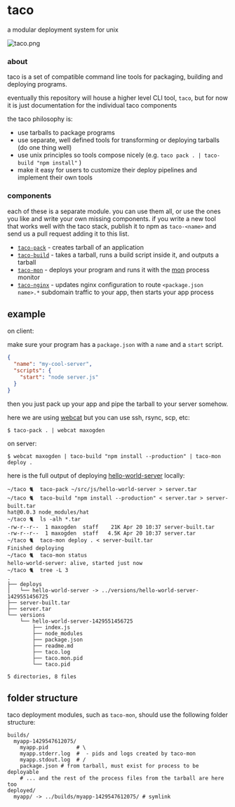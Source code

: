 # taco

a modular deployment system for unix

![taco.png](taco.png)

### about

taco is a set of compatible command line tools for packaging, building and deploying programs.

eventually this repository will house a higher level CLI tool, `taco`, but for now it is just documentation for the individual taco components

the taco philosophy is:

- use tarballs to package programs
- use separate, well defined tools for transforming or deploying tarballs (do one thing well)
- use unix principles so tools compose nicely (e.g. `taco pack . | taco-build "npm install"` )
- make it easy for users to customize their deploy pipelines and implement their own tools

### components

each of these is a separate module. you can use them all, or use the ones you like and write your own missing components. if you write a new tool that works well with the taco stack, publish it to npm as `taco-<name>` and send us a pull request adding it to this list.

- [`taco-pack`](https://npmjs.org/taco-pack) - creates tarball of an application
- [`taco-build`](https://npmjs.org/taco-build) - takes a tarball, runs a build script inside it, and outputs a tarball
- [`taco-mon`](https://npmjs.org/taco-mon) - deploys your program and runs it with the [mon](https://github.com/tj/mon) process monitor
- [`taco-nginx`](https://npmjs.org/taco-nginx) - updates nginx configuration to route `<package.json name>.*` subdomain traffic to your app, then starts your app process

## example

on client:

make sure your program has a `package.json` with a `name` and a `start` script.

```json
{
  "name": "my-cool-server",
  "scripts": {
    "start": "node server.js"
  }
}
```

then you just pack up your app and pipe the tarball to your server somehow.

here we are using [webcat](http://npmjs.org/webcat) but you can use ssh, rsync, scp, etc:

```
$ taco-pack . | webcat maxogden
```

on server:

```
$ webcat maxogden | taco-build "npm install --production" | taco-mon deploy .
```

here is the full output of deploying [hello-world-server](https://github.com/maxogden/hello-world-server) locally:

```
~/taco 🐈  taco-pack ~/src/js/hello-world-server > server.tar
~/taco 🐈  taco-build "npm install --production" < server.tar > server-built.tar
hat@0.0.3 node_modules/hat
~/taco 🐈  ls -alh *.tar
-rw-r--r--  1 maxogden  staff    21K Apr 20 10:37 server-built.tar
-rw-r--r--  1 maxogden  staff   4.5K Apr 20 10:37 server.tar
~/taco 🐈  taco-mon deploy . < server-built.tar
Finished deploying
~/taco 🐈  taco-mon status
hello-world-server: alive, started just now
~/taco 🐈  tree -L 3
.
├── deploys
│   └── hello-world-server -> ../versions/hello-world-server-1429551456725
├── server-built.tar
├── server.tar
└── versions
    └── hello-world-server-1429551456725
        ├── index.js
        ├── node_modules
        ├── package.json
        ├── readme.md
        ├── taco.log
        ├── taco.mon.pid
        └── taco.pid

5 directories, 8 files
```

## folder structure

taco deployment modules, such as `taco-mon`, should use the following folder structure:

```
builds/
  myapp-1429547612075/
    myapp.pid         # \
    myapp.stderr.log  #  - pids and logs created by taco-mon
    myapp.stdout.log  # /
    package.json # from tarball, must exist for process to be deployable
    # ... and the rest of the process files from the tarball are here too
deployed/
  myapp/ -> ../builds/myapp-1429547612075/ # symlink
```
